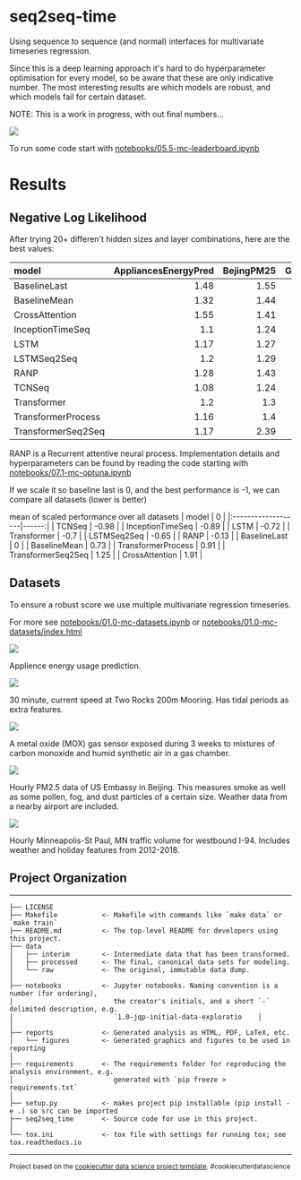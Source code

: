 seq2seq-time
==============================

Using sequence to sequence (and normal) interfaces for multivariate timeseries regression.

Since this is a deep learning approach it's hard to do hyperparameter optimisation for every model, so be aware that these are only indicative number. The most interesting results are which models are robust, and which models fail for certain dataset.

NOTE: This is a work in progress, with out final numbers...

<img src="reports/figures/Seq2Seq for regression.png" />


To run some code start with [notebooks/05.5-mc-leaderboard.ipynb](notebooks/05.5-mc-leaderboard.ipynb)

# Results


## Negative Log Likelihood

After trying 20+ differen't hidden sizes and layer combinations, here are the best values:

| model              |   AppliancesEnergyPred |   BejingPM25 |   GasSensor |   IMOSCurrentsVel |   MetroInterstateTraffic |
|:-------------------|-----------------------------:|-------------:|------------:|------------------:|-------------------------:|
| BaselineLast       |                         1.48 |         1.55 |        1.97 |              0.89 |                     1.74 |
| BaselineMean       |                         1.32 |         1.44 |        1.58 |              1.2  |                     1.41 |
| CrossAttention     |                         1.55 |         1.41 |       -0.64 |              1.66 |                    -0.1  |
| InceptionTimeSeq   |                         1.1  |         1.24 |       -2.1  |              0.85 |                    -0.16 |
| LSTM               |                         1.17 |         1.27 |       -1.54 |              0.88 |                    -0.2  |
| LSTMSeq2Seq        |                         1.2  |         1.29 |       -1.49 |              0.89 |                    -0.2  |
| RANP               |                         1.28 |         1.43 |       -2.13 |              1.04 |                    -0.29 |
| TCNSeq             |                         1.08 |         1.24 |       -1.74 |              0.82 |                    -0.32 |
| Transformer        |                         1.2  |         1.3  |       -1.96 |              0.88 |                    -0.25 |
| TransformerProcess |                         1.16 |         1.4  |       -0.88 |              1.39 |                    -0.3  |
| TransformerSeq2Seq |                         1.17 |         2.39 |        0.34 |              1.27 |                    -0.19 |

RANP is a Recurrent attentive neural process. Implementation details and hyperparameters can be found by reading the code starting with [notebooks/07.1-mc-optuna.ipynb](notebooks/07.1-mc-optuna.ipynb)

If we scale it so baseline last is 0, and the best performance is -1, we can compare all datasets (lower is better)

mean of scaled performance over all datasets
| model              |     0 |
|:-------------------|------:|
| TCNSeq             | -0.98 |
| InceptionTimeSeq   | -0.89 |
| LSTM               | -0.72 |
| Transformer        | -0.7  |
| LSTMSeq2Seq        | -0.65 |
| RANP               | -0.13 |
| BaselineLast       |  0    |
| BaselineMean       |  0.73 |
| TransformerProcess |  0.91 |
| TransformerSeq2Seq |  1.25 |
| CrossAttention     |  1.91 |

## Datasets

To ensure a robust score we use multiple multivariate regression timeseries.

For more see [notebooks/01.0-mc-datasets.ipynb](notebooks/01.0-mc-datasets.ipynb) or [notebooks/01.0-mc-datasets/index.html](notebooks/01.0-mc-datasets/index.html)

![](reports/figures/data_batches_appliances.png)

Applience energy usage prediction.

![](reports/figures/data_batches_currents.png)

30 minute, current speed at Two Rocks 200m Mooring. Has tidal periods as extra features.

![](reports/figures/data_batches_gas.png)

A metal oxide (MOX) gas sensor exposed during 3 weeks to mixtures of carbon monoxide and humid synthetic air in a gas chamber.

![](reports/figures/data_batches_pm25.png)

Hourly PM2.5 data of US Embassy in Beijing. This measures smoke as well as some pollen, fog, and dust particles of a certain size. Weather data from a nearby airport are included.

![](reports/figures/data_batches_traffic.png)

Hourly Minneapolis-St Paul, MN traffic volume for westbound I-94. Includes weather and holiday features from 2012-2018.

## Project Organization
------------

    ├── LICENSE
    ├── Makefile           <- Makefile with commands like `make data` or `make train`
    ├── README.md          <- The top-level README for developers using this project.
    ├── data
    │   ├── interim        <- Intermediate data that has been transformed.
    │   ├── processed      <- The final, canonical data sets for modeling.
    │   └── raw            <- The original, immutable data dump.
    │
    ├── notebooks          <- Jupyter notebooks. Naming convention is a number (for ordering),
    │                         the creator's initials, and a short `-` delimited description, e.g.
    │                         `1.0-jqp-initial-data-exploratio    │
    │
    ├── reports            <- Generated analysis as HTML, PDF, LaTeX, etc.
    │   └── figures        <- Generated graphics and figures to be used in reporting
    │
    ├── requirements       <- The requirements folder for reproducing the analysis environment, e.g.
    │                         generated with `pip freeze > requirements.txt`
    │
    ├── setup.py           <- makes project pip installable (pip install -e .) so src can be imported
    ├── seq2seq_time       <- Source code for use in this project.
    │
    └── tox.ini            <- tox file with settings for running tox; see tox.readthedocs.io


--------

<p><small>Project based on the <a target="_blank" href="https://drivendata.github.io/cookiecutter-data-science/">cookiecutter data science project template</a>. #cookiecutterdatascience</small></p>

```python

```
